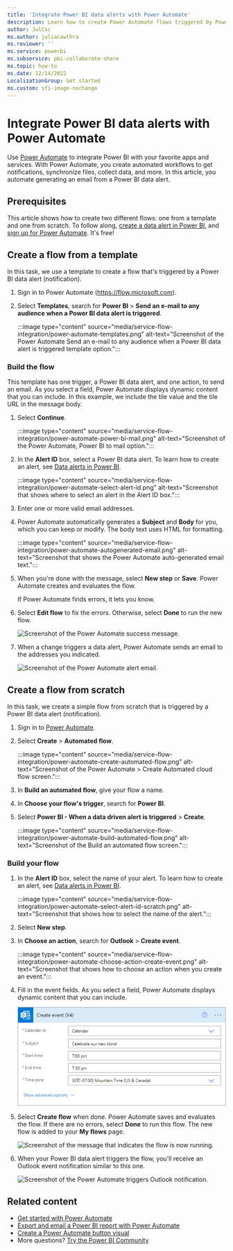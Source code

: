 ```yaml
---
title: 'Integrate Power BI data alerts with Power Automate'
description: Learn how to create Power Automate flows triggered by Power BI data alerts. You can create these flows either from a template or from scratch.
author: JulCsc
ms.author: juliacawthra
ms.reviewer: ''
ms.service: powerbi
ms.subservice: pbi-collaborate-share
ms.topic: how-to
ms.date: 12/14/2022
LocalizationGroup: Get started
ms.custom: sfi-image-nochange
---
```

# Integrate Power BI data alerts with Power Automate

Use [Power Automate](/power-automate/getting-started) to integrate Power BI with your favorite apps and services. With Power Automate, you create automated workflows to get notifications, synchronize files, collect data, and more. In this article, you automate generating an email from a Power BI data alert.

## Prerequisites
This article shows how to create two different flows: one from a template and one from scratch. To follow along, [create a data alert in Power BI](../create-reports/service-set-data-alerts.md), and [sign up for Power Automate](https://flow.microsoft.com/#home-signup). It's free!

## Create a flow from a template
In this task, we use a template to create a flow that's triggered by a Power BI data alert (notification).

1. Sign in to Power Automate (https://flow.microsoft.com).
2. Select **Templates**, search for **Power BI** > **Send an e-mail to any audience when a Power BI data alert is triggered**.
   
    :::image type="content" source="media/service-flow-integration/power-automate-templates.png" alt-text="Screenshot of the Power Automate Send an e-mail to any audience when a Power BI data alert is triggered template option.":::

### Build the flow
This template has one trigger, a Power BI data alert, and one action, to send an email. As you select a field, Power Automate displays dynamic content that you can include.  In this example, we include the tile value and the tile URL in the message body.

1. Select **Continue**.

    :::image type="content" source="media/service-flow-integration/power-automate-power-bi-mail.png" alt-text="Screenshot of the Power Automate, Power BI to mail option.":::

1. In the **Alert ID** box, select a Power BI data alert. To learn how to create an alert, see [Data alerts in Power BI](../create-reports/service-set-data-alerts.md).
   
    :::image type="content" source="media/service-flow-integration/power-automate-select-alert-id.png" alt-text="Screenshot that shows where to select an alert in the Alert ID box.":::
2. Enter one or more valid email addresses.

3. Power Automate automatically generates a **Subject** and **Body** for you, which you can keep or modify. The body text uses HTML for formatting.

    :::image type="content" source="media/service-flow-integration/power-automate-autogenerated-email.png" alt-text="Screenshot that shows the Power Automate auto-generated email text.":::

1. When you're done with the message, select **New step** or **Save**.  Power Automate creates and evaluates the flow.

    If Power Automate finds errors, it lets you know. 
2. Select **Edit flow** to fix the errors. Otherwise, select **Done** to run the new flow.
   
   ![Screenshot of the Power Automate success message.](media/service-flow-integration/power-bi-flow-running.png)
5. When a change triggers a data alert, Power Automate sends an email to the addresses you indicated.  
   
   ![Screenshot of the Power Automate alert email.](media/service-flow-integration/power-bi-flow-email2.png)

## Create a flow from scratch
In this task, we create a simple flow from scratch that is triggered by a Power BI data alert (notification).

1. Sign in to [Power Automate](https://flow.microsoft.com).
2. Select **Create** > **Automated flow**.

    :::image type="content" source="media/service-flow-integration/power-automate-create-automated-flow.png" alt-text="Screenshot of the Power Automate > Create Automated cloud flow screen.":::   
3. In **Build an automated flow**, give your flow a name.
1. In **Choose your flow's trigger**, search for **Power BI**.
1. Select **Power BI - When a data driven alert is triggered** > **Create**.

    :::image type="content" source="media/service-flow-integration/power-automate-build-automated-flow.png" alt-text="Screenshot of the Build an automated flow screen.":::

### Build your flow
1. In the **Alert ID** box, select the name of your alert. To learn how to create an alert, see [Data alerts in Power BI](../create-reports/service-set-data-alerts.md).

    :::image type="content" source="media/service-flow-integration/power-automate-select-alert-id-scratch.png" alt-text="Screenshot that shows how to select the name of the alert.":::   

2. Select **New step**.
   
3. In **Choose an action**, search for **Outlook** > **Create event**.

    :::image type="content" source="media/service-flow-integration/power-automate-choose-action-create-event.png" alt-text="Screenshot that shows how to choose an action when you create an event.":::   
4. Fill in the event fields. As you select a field, Power Automate displays dynamic content that you can include.
   
   ![Screenshot that shows where to continue to build the flow.](media/service-flow-integration/power-bi-flow-event.png)
5. Select **Create flow** when done.  Power Automate saves and evaluates the flow. If there are no errors, select **Done** to run this flow.  The new flow is added to your **My flows** page.
   
   ![Screenshot of the message that indicates the flow is now running.](media/service-flow-integration/power-bi-flow-running.png)
6. When your Power BI data alert triggers the flow, you'll receive an Outlook event notification similar to this one.
   
    ![Screenshot of the Power Automate triggers Outlook notification.](media/service-flow-integration/power-bi-flow-notice.png)

## Related content

* [Get started with Power Automate](/power-automate/getting-started/)
* [Export and email a Power BI report with Power Automate](service-automate-power-bi-report-export.md)
* [Create a Power Automate button visual](../create-reports/power-bi-automate-visual.md)
* More questions? [Try the Power BI Community](https://community.powerbi.com/)


